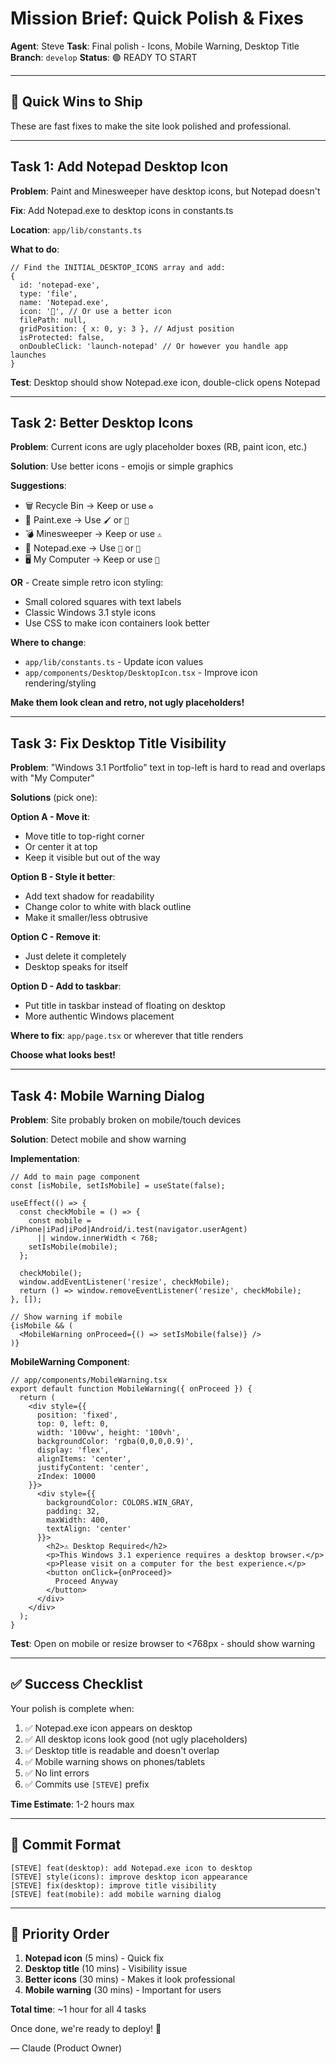 # Mission Brief: Quick Polish & Fixes

**Agent**: Steve
**Task**: Final polish - Icons, Mobile Warning, Desktop Title
**Branch**: `develop`
**Status**: 🟢 READY TO START

---

## 🎯 Quick Wins to Ship

These are fast fixes to make the site look polished and professional.

---

## Task 1: Add Notepad Desktop Icon

**Problem**: Paint and Minesweeper have desktop icons, but Notepad doesn't

**Fix**: Add Notepad.exe to desktop icons in constants.ts

**Location**: `app/lib/constants.ts`

**What to do**:
```tsx
// Find the INITIAL_DESKTOP_ICONS array and add:
{
  id: 'notepad-exe',
  type: 'file',
  name: 'Notepad.exe',
  icon: '📝', // Or use a better icon
  filePath: null,
  gridPosition: { x: 0, y: 3 }, // Adjust position
  isProtected: false,
  onDoubleClick: 'launch-notepad' // Or however you handle app launches
}
```

**Test**: Desktop should show Notepad.exe icon, double-click opens Notepad

---

## Task 2: Better Desktop Icons

**Problem**: Current icons are ugly placeholder boxes (RB, paint icon, etc.)

**Solution**: Use better icons - emojis or simple graphics

**Suggestions**:
- 🗑️ Recycle Bin → Keep or use `♻️`
- 🎨 Paint.exe → Use `🖌️` or `🎨`
- 💣 Minesweeper → Keep or use `⚠️`
- 📝 Notepad.exe → Use `📄` or `📝`
- 🖥️ My Computer → Keep or use `💾`

**OR** - Create simple retro icon styling:
- Small colored squares with text labels
- Classic Windows 3.1 style icons
- Use CSS to make icon containers look better

**Where to change**:
- `app/lib/constants.ts` - Update icon values
- `app/components/Desktop/DesktopIcon.tsx` - Improve icon rendering/styling

**Make them look clean and retro, not ugly placeholders!**

---

## Task 3: Fix Desktop Title Visibility

**Problem**: "Windows 3.1 Portfolio" text in top-left is hard to read and overlaps with "My Computer"

**Solutions** (pick one):

**Option A - Move it**:
- Move title to top-right corner
- Or center it at top
- Keep it visible but out of the way

**Option B - Style it better**:
- Add text shadow for readability
- Change color to white with black outline
- Make it smaller/less obtrusive

**Option C - Remove it**:
- Just delete it completely
- Desktop speaks for itself

**Option D - Add to taskbar**:
- Put title in taskbar instead of floating on desktop
- More authentic Windows placement

**Where to fix**: `app/page.tsx` or wherever that title renders

**Choose what looks best!**

---

## Task 4: Mobile Warning Dialog

**Problem**: Site probably broken on mobile/touch devices

**Solution**: Detect mobile and show warning

**Implementation**:

```tsx
// Add to main page component
const [isMobile, setIsMobile] = useState(false);

useEffect(() => {
  const checkMobile = () => {
    const mobile = /iPhone|iPad|iPod|Android/i.test(navigator.userAgent)
      || window.innerWidth < 768;
    setIsMobile(mobile);
  };

  checkMobile();
  window.addEventListener('resize', checkMobile);
  return () => window.removeEventListener('resize', checkMobile);
}, []);

// Show warning if mobile
{isMobile && (
  <MobileWarning onProceed={() => setIsMobile(false)} />
)}
```

**MobileWarning Component**:
```tsx
// app/components/MobileWarning.tsx
export default function MobileWarning({ onProceed }) {
  return (
    <div style={{
      position: 'fixed',
      top: 0, left: 0,
      width: '100vw', height: '100vh',
      backgroundColor: 'rgba(0,0,0,0.9)',
      display: 'flex',
      alignItems: 'center',
      justifyContent: 'center',
      zIndex: 10000
    }}>
      <div style={{
        backgroundColor: COLORS.WIN_GRAY,
        padding: 32,
        maxWidth: 400,
        textAlign: 'center'
      }}>
        <h2>⚠️ Desktop Required</h2>
        <p>This Windows 3.1 experience requires a desktop browser.</p>
        <p>Please visit on a computer for the best experience.</p>
        <button onClick={onProceed}>
          Proceed Anyway
        </button>
      </div>
    </div>
  );
}
```

**Test**: Open on mobile or resize browser to <768px - should show warning

---

## ✅ Success Checklist

Your polish is complete when:

1. ✅ Notepad.exe icon appears on desktop
2. ✅ All desktop icons look good (not ugly placeholders)
3. ✅ Desktop title is readable and doesn't overlap
4. ✅ Mobile warning shows on phones/tablets
5. ✅ No lint errors
6. ✅ Commits use `[STEVE]` prefix

**Time Estimate**: 1-2 hours max

---

## 📝 Commit Format

```
[STEVE] feat(desktop): add Notepad.exe icon to desktop
[STEVE] style(icons): improve desktop icon appearance
[STEVE] fix(desktop): improve title visibility
[STEVE] feat(mobile): add mobile warning dialog
```

---

## 🚀 Priority Order

1. **Notepad icon** (5 mins) - Quick fix
2. **Desktop title** (10 mins) - Visibility issue
3. **Better icons** (30 mins) - Makes it look professional
4. **Mobile warning** (30 mins) - Important for users

**Total time**: ~1 hour for all 4 tasks

Once done, we're ready to deploy! 🎉

— Claude (Product Owner)
